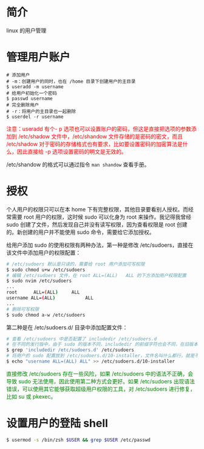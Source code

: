 # 简介

linux 的用户管理

# 管理用户账户

```shell
# 添加用户
# -m：创建用户的同时，也在 /home 目录下创建用户的主目录
$ useradd -m username
# 给用户初始化一个密码
$ passwd username
# 完全删除用户
# -r：将用户的主目录也一起删除
$ userdel -r username
```

<font color="red">注意：useradd 有个- p 选项也可以设置账户的密码，但这是直接把选项的参数添加到 /etc/shadow 文件中，/etc/shandow 文件存储的是密码的密文，而且 /etc/shadow 对于密码的存储格式也有要求，比如要设置密码的加密算法是什么，因此直接给 -p 选项设置密码的明文是无效的。</font>

/etc/shandow 的格式可以通过指令 `man shandow` 查看手册。

# 授权

个人用户的权限只可以在本 home 下有完整权限，其他目录要看别人授权。而经常需要 root 用户的权限，这时候 sudo 可以化身为 root 来操作。我记得我曾经 sudo 创建了文件，然后发现自己并没有读写权限，因为查看权限是 root 创建的。新创建的用户并不能使用 sudo 命令，需要给它添加授权。

给用户添加 sudo 的使用权限有两种办法，第一种是修改 /etc/sudoers，直接在该文件中添加用户的权限配置：

```bash
# /etc/sudoers 默认是只读的，需要给 root 用户添加可写权限
$ sudo chmod u+w /etc/sudoers
# 编辑 /etc/sudoers 文件，在 root	ALL=(ALL) 	ALL 的下方添加用户权限配置
$ sudo nvim /etc/sudoers
...
root	  ALL=(ALL) 	ALL
username ALL=(ALL)           ALL
...
# 删除可写权限
$ sudo chmod a-w /etc/sudoers
```

第二种是在 /etc/sudoers.d/ 目录中添加配置文件：

```bash
# 查看 /etc/sudoers 中是否配置了 includedir /etc/sudoers.d
# 在不同的发行版中，由于 sudo 的版本不同，includedir 的前缀字符也会不同，在旧版本的 sudo 中是 #includedir，这个 # 不代表注释，在新版本的 sudo 是 @includedir
$ grep 'includedir /etc/sudoers.d' /etc/sudoers
# 将用户的 sudo 配置放到 /etc/sudoers.d/10-installer，文件名叫什么都行，就是不要带后缀名
$ echo "username ALL=(ALL) ALL" >> /etc/sudoers.d/10-installer
```

<font color="green">直接修改 /etc/sudoers 存在一些风险，如果 /etc/sudoers 中的语法不正确，会导致 sudo 无法使用，因此使用第二种方式会更好。如果 /etc/sudoers 出现语法错误，可以使用其它能够获取超级用户权限的工具，对 /etc/sudoers 进行修复，比如 su 或 pkexec。</font>

# 设置用户的登陆 shell

```bash
$ usermod -s /bin/zsh $USER && grep $USER /etc/passwd
```

